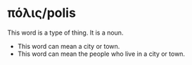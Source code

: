 # πόλις/polis
This word is a type of thing. It is a noun.
* This word can mean a city or town.
* This word can mean the people who live in a city or town.
